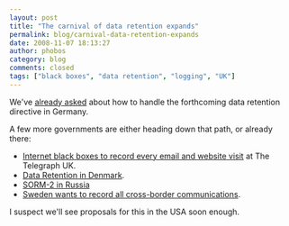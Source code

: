 ```yaml
---
layout: post
title: "The carnival of data retention expands"
permalink: blog/carnival-data-retention-expands
date: 2008-11-07 18:13:27
author: phobos
category: blog
comments: closed
tags: ["black boxes", "data retention", "logging", "UK"]
---
```


We've [already asked](https://blog.torproject.org/blog/tor,-germany,-and-data-retention) about how to handle the forthcoming data retention directive in Germany.

A few more governments are either heading down that path, or already there:

-   [Internet black boxes to record every email and website visit](http://www.telegraph.co.uk/news/uknews/3384743/Internet-black-boxes-to-record-every-email-and-website-visit.html) at The Telegraph UK.
-   [Data Retention in Denmark](http://en.wikipedia.org/wiki/Telecommunications_data_retention#Data_retention_in_Denmark).
-   [SORM-2 in Russia](http://en.wikipedia.org/wiki/SORM#SORM-2)
-   [Sweden wants to record all cross-border communications](http://www.regeringen.se/sb/d/8670/a/78367).

I suspect we'll see proposals for this in the USA soon enough.
